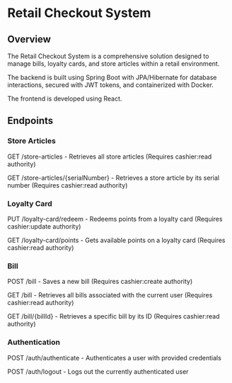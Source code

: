 # Retail Checkout System

## Overview
The Retail Checkout System is a comprehensive solution designed to manage bills, loyalty cards, and store articles within a retail environment. 

The backend is built using Spring Boot with JPA/Hibernate for database interactions, secured with JWT tokens, and containerized with Docker. 

The frontend is developed using React.

## Endpoints
### Store Articles

GET /store-articles - Retrieves all store articles (Requires cashier:read authority)

GET /store-articles/{serialNumber} - Retrieves a store article by its serial number (Requires cashier:read authority)

### Loyalty Card

PUT /loyalty-card/redeem - Redeems points from a loyalty card (Requires cashier:update authority)

GET /loyalty-card/points - Gets available points on a loyalty card (Requires cashier:read authority)

### Bill

POST /bill - Saves a new bill (Requires cashier:create authority)

GET /bill - Retrieves all bills associated with the current user (Requires cashier:read authority)

GET /bill/{billId} - Retrieves a specific bill by its ID (Requires cashier:read authority)

### Authentication

POST /auth/authenticate - Authenticates a user with provided credentials

POST /auth/logout - Logs out the currently authenticated user

